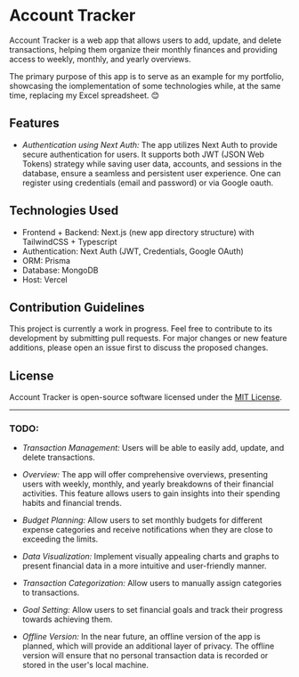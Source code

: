 # Account Tracker

Account Tracker is a web app that allows users to add, update, and delete transactions, helping them organize their monthly finances and providing access to weekly, monthly, and yearly overviews. 

The primary purpose of this app is to serve as an example for my portfolio, showcasing the iomplementation of some technologies while, at the same time, replacing my Excel spreadsheet. 😊


## Features

- *Authentication using Next Auth:* 
The app utilizes Next Auth to provide secure authentication for users. It supports both JWT (JSON Web Tokens) strategy while saving user data, accounts, and sessions in the database, ensure a seamless and persistent user experience. One can register using credentials (email and password) or via Google oauth.

## Technologies Used

- Frontend + Backend: Next.js (new app directory structure) with TailwindCSS + Typescript
- Authentication: Next Auth (JWT, Credentials, Google OAuth)
- ORM: Prisma
- Database: MongoDB
- Host: Vercel

## Contribution Guidelines

This project is currently a work in progress. Feel free to contribute to its development by submitting pull requests. For major changes or new feature additions, please open an issue first to discuss the proposed changes.

## License

Account Tracker is open-source software licensed under the [MIT License](LICENSE).

---

### TODO:

- *Transaction Management:* 
Users will be able to easily add, update, and delete transactions.

- *Overview:* 
The app will offer comprehensive overviews, presenting users with weekly, monthly, and yearly breakdowns of their financial activities. This feature allows users to gain insights into their spending habits and financial trends.

- *Budget Planning:* 
Allow users to set monthly budgets for different expense categories and receive notifications when they are close to exceeding the limits.

- *Data Visualization:* 
Implement visually appealing charts and graphs to present financial data in a more intuitive and user-friendly manner.

- *Transaction Categorization:*
Allow users to manually assign categories to transactions.

- *Goal Setting:*
Allow users to set financial goals and track their progress towards achieving them.

- *Offline Version:* 
In the near future, an offline version of the app is planned, which will provide an additional layer of privacy. The offline version will ensure that no personal transaction data is recorded or stored in the user's local machine.